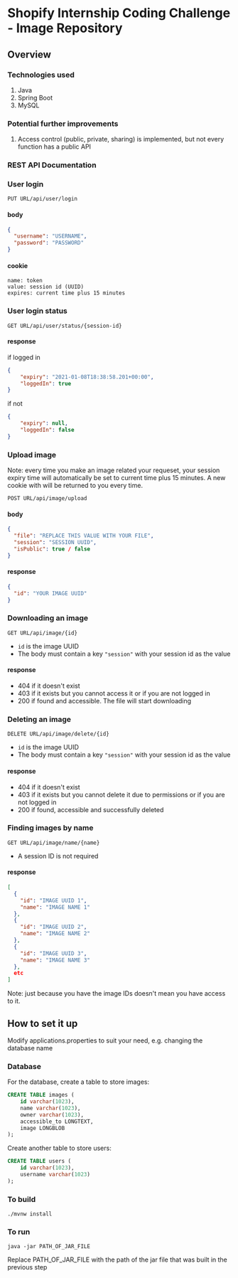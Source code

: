 # Shopify Internship Coding Challenge - Image Repository
## Overview
### Technologies used
1. Java
2. Spring Boot
3. MySQL

### Potential further improvements
1. Access control (public, private, sharing) is implemented, but not every function has a public API

### REST API Documentation
### User login
```http request
PUT URL/api/user/login 
```
#### body
```json
{
  "username": "USERNAME",
  "password": "PASSWORD"
}
```
#### cookie
```
name: token
value: session id (UUID)
expires: current time plus 15 minutes
```
### User login status
```http request
GET URL/api/user/status/{session-id}
```
#### response
if logged in
```json
{
    "expiry": "2021-01-08T18:38:58.201+00:00",
    "loggedIn": true
}
```
if not
```json
{
    "expiry": null,
    "loggedIn": false
}
```

### Upload image
Note: every time you make an image related your requeset, your session expiry time will
automatically be set to current time plus 15 minutes. A new cookie with will be returned
to you every time.
```http request
POST URL/api/image/upload
```
#### body
```json
{
  "file": "REPLACE THIS VALUE WITH YOUR FILE",
  "session": "SESSION UUID",
  "isPublic": true / false
}
```
#### response
```json
{
  "id": "YOUR IMAGE UUID"
}
```

### Downloading an image
```http request
GET URL/api/image/{id}
```
- ```id``` is the image UUID
- The body must contain a key ```"session"``` with your session id as the value
#### response
- 404 if it doesn't exist
- 403 if it exists but you cannot access it or if you are not logged in
- 200 if found and accessible. The file will start downloading

### Deleting an image
```http request
DELETE URL/api/image/delete/{id}
```
- ```id``` is the image UUID
- The body must contain a key ```"session"``` with your session id as the value
#### response
- 404 if it doesn't exist
- 403 if it exists but you cannot delete it due to permissions or if you are not logged in
- 200 if found, accessible and successfully deleted

### Finding images by name
```http request
GET URL/api/image/name/{name}
```
- A session ID is not required
#### response
```json
[
  {
    "id": "IMAGE UUID 1",
    "name": "IMAGE NAME 1"
  },
  {
    "id": "IMAGE UUID 2",
    "name": "IMAGE NAME 2"
  },
  {
    "id": "IMAGE UUID 3",
    "name": "IMAGE NAME 3"
  },
  etc
]
```
Note: just because you have the image IDs doesn't mean you have access to it.

## How to set it up
Modify applications.properties to suit your need, e.g. changing the database name

### Database
For the database, create a table to store images:
```sql
CREATE TABLE images (
    id varchar(1023),
    name varchar(1023),
    owner varchar(1023),
    accessible_to LONGTEXT,
    image LONGBLOB
);
```

Create another table to store users:
```sql
CREATE TABLE users (
    id varchar(1023),
    username varchar(1023)
);
```

### To build
```shell
./mvnw install
```

### To run
```shell
java -jar PATH_OF_JAR_FILE
```
Replace PATH_OF_JAR_FILE with the path of the jar file that was built in the previous step
